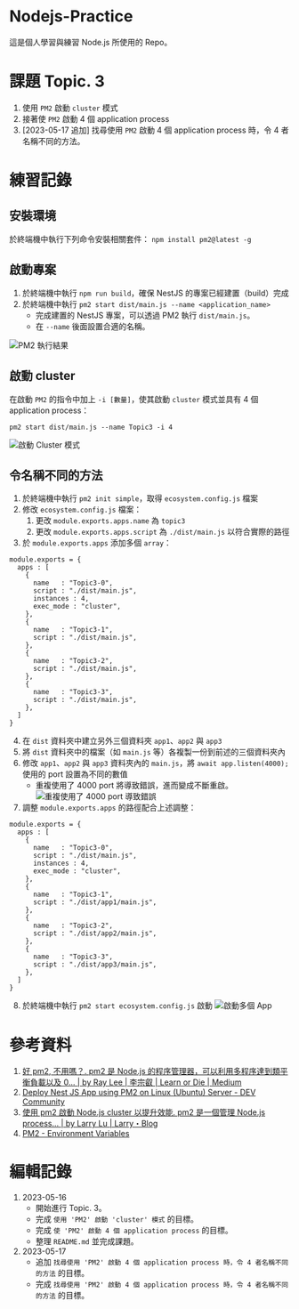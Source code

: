 # Nodejs-Practice
這是個人學習與練習 Node.js 所使用的 Repo。

# 課題 Topic. 3
1. 使用 `PM2` 啟動 `cluster` 模式
2. 接著使 `PM2` 啟動 4 個 application process
3. [2023-05-17 追加] 找尋使用 `PM2` 啟動 4 個 application process 時，令 4 者名稱不同的方法。

# 練習記錄
## 安裝環境
於終端機中執行下列命令安裝相關套件：
```npm install pm2@latest -g```

## 啟動專案
1. 於終端機中執行 `npm run build`，確保 NestJS 的專案已經建置（build）完成
2. 於終端機中執行 `pm2 start dist/main.js --name <application_name>`
    - 完成建置的 NestJS 專案，可以透過 PM2 執行 `dist/main.js`。
    - 在 `--name` 後面設置合適的名稱。

![PM2 執行結果](Image/01.png)

## 啟動 cluster
在啟動 `PM2` 的指令中加上 `-i [數量]`，使其啟動 `cluster` 模式並具有 4 個 application process：
```
pm2 start dist/main.js --name Topic3 -i 4
```
![啟動 Cluster 模式](Image/02.png)

## 令名稱不同的方法
1. 於終端機中執行 `pm2 init simple`，取得 `ecosystem.config.js` 檔案
2. 修改 `ecosystem.config.js` 檔案：
    1. 更改 `module.exports.apps.name` 為 `topic3`
    2. 更改 `module.exports.apps.script` 為 `./dist/main.js` 以符合實際的路徑
3. 於 `module.exports.apps` 添加多個 `array`：
```
module.exports = {
  apps : [
    {
      name   : "Topic3-0",
      script : "./dist/main.js",
      instances : 4,
      exec_mode : "cluster",
    },
    {
      name   : "Topic3-1",
      script : "./dist/main.js",
    },
    {
      name   : "Topic3-2",
      script : "./dist/main.js",
    },
    {
      name   : "Topic3-3",
      script : "./dist/main.js",
    },
  ]
}
```
4. 在 `dist` 資料夾中建立另外三個資料夾 `app1`、`app2` 與 `app3`
5. 將 `dist` 資料夾中的檔案（如 `main.js` 等）各複製一份到前述的三個資料夾內
6. 修改 `app1`、`app2` 與 `app3` 資料夾內的 `main.js`，將 `await app.listen(4000);` 使用的 port 設置為不同的數值
    - 重複使用了 4000 port 將導致錯誤，進而變成不斷重啟。
    ![重複使用了 4000 port 導致錯誤](Image/03.png)
7. 調整 `module.exports.apps` 的路徑配合上述調整：
```
module.exports = {
  apps : [
    {
      name   : "Topic3-0",
      script : "./dist/main.js",
      instances : 4,
      exec_mode : "cluster",
    },
    {
      name   : "Topic3-1",
      script : "./dist/app1/main.js",
    },
    {
      name   : "Topic3-2",
      script : "./dist/app2/main.js",
    },
    {
      name   : "Topic3-3",
      script : "./dist/app3/main.js",
    },
  ]
}
```
8. 於終端機中執行 `pm2 start ecosystem.config.js` 啟動
![啟動多個 App](Image/04.png)

# 參考資料
1. [好 pm2, 不用嗎？. pm2 是 Node.js 的程序管理器，可以利用多程序達到類平衡負載以及 0… | by Ray Lee | 李宗叡 | Learn or Die | Medium](https://medium.com/learn-or-die/%E5%A5%BD-pm2-%E4%B8%8D%E7%94%A8%E5%97%8E-fc7434cc8821)
2. [Deploy Nest JS App using PM2 on Linux (Ubuntu) Server - DEV Community](https://dev.to/deadwin19/deploy-nest-js-app-using-pm2-on-linux-ubuntu-server-88f)
3. [使用 pm2 啟動 Node.js cluster 以提升效能. pm2 是一個管理 Node.js process… | by Larry Lu | Larry・Blog](https://larrylu.blog/nodejs-pm2-cluster-455ffbd7671)
4. [PM2 - Environment Variables](https://pm2.keymetrics.io/docs/usage/environment/)

# 編輯記錄
1. 2023-05-16
    - 開始進行 Topic. 3。
    - 完成 `使用 'PM2' 啟動 'cluster' 模式` 的目標。
    - 完成 `使 'PM2' 啟動 4 個 application process` 的目標。
    - 整理 `README.md` 並完成課題。
2. 2023-05-17
    - 追加 `找尋使用 'PM2' 啟動 4 個 application process 時，令 4 者名稱不同的方法` 的目標。
    - 完成 `找尋使用 'PM2' 啟動 4 個 application process 時，令 4 者名稱不同的方法` 的目標。